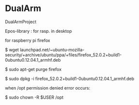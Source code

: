 # DualArm
DualArmProject

Epos-library : for rasp. in desktop

for raspberry pi firefox

$ wget launchpad.net/~ubuntu-mozilla-security/+archive/ubuntu/ppa/+files/firefox_52.0.2+build1-0ubuntu0.12.04.1_armhf.deb

$ sudo apt-get purge firefox

$ sudo dpkg -i firefox_52.0.2+build1-0ubuntu0.12.04.1_armhf.deb

when /opt permission denied error occurs:

$ sudo chown -R $USER /opt
